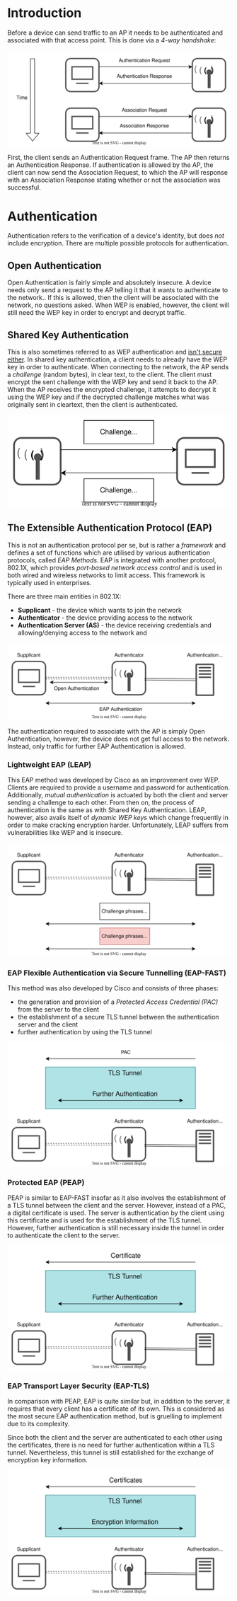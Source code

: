 # Introduction
Before a device can send traffic to an AP it needs to be authenticated and associated with that access point. This is done via a *4-way handshake*:

![](Management%20Frames/Resources/Images/WiFi_authentication_association.svg)

First, the client sends an Authentication Request frame. The AP then returns an Authentication Response. If authentication is allowed by the AP, the client can now send the Association Request, to which the AP will response with an Association Response stating whether or not the association was successful.

# Authentication
Authentication refers to the verification of a device's identity, but does *not* include encryption. There are multiple possible protocols for authentication.

## Open Authentication
Open Authentication is fairly simple and absolutely insecure. A device needs only send a request to the AP telling it that it wants to authenticate to the network.. If this is allowed, then the client will be associated with the network, no questions asked. When WEP is enabled, however, the client will still need the WEP key in order to encrypt and decrypt traffic. 

## Shared Key Authentication
This is also sometimes referred to as WEP authentication and [isn't secure either](../../../Hardware%20Hacking/Wireless%20Attacks/Hacking%20WEP%20Networks.md).  In shared key authentication, a client needs to already have the WEP key in order to authenticate. When connecting to the network, the AP sends a *challenge* (random bytes), in clear text, to the client. The client must encrypt the sent challenge with the WEP key and send it back to the AP. When the AP receives the encrypted challenge, it attempts to decrypt it using the WEP key and if the decrypted challenge matches what was originally sent in cleartext, then the client is authenticated.

![](Resources/Images/Shared_Key_Auth.svg)

## The Extensible Authentication Protocol (EAP)
This is not an authentication protocol per se, but is rather a *framework* and defines a set of functions which are utilised by various authentication protocols, called *EAP Methods*. EAP is integrated with another protocol, 802.1X, which provides *port-based network access control* and is used in both wired and wireless networks to limit access. This framework is typically used in enterprises.

There are three main entities in 802.1X:
- **Supplicant** - the device which wants to join the network
- **Authenticator** - the device providing access to the network
- **Authentication Server (AS)** - the device receiving credentials and allowing/denying access to the network and 

![](Resources/Images/8021X_entities.svg)

The authentication required to associate with the AP is simply Open Authentication, however, the device does not get full access to the network. Instead, only traffic for further EAP Authentication is allowed.

### Lightweight EAP (LEAP)
This EAP method was developed by Cisco as an improvement over WEP. Clients are required to provide a username and password for authentication. Additionally, *mutual authentication* is actuated by both the client and server sending a challenge to each other. From then on, the process of authentication is the same as with Shared Key Authentication. LEAP, however, also avails itself of *dynamic WEP keys* which change frequently in order to make cracking encryption harder. Unfortunately, LEAP suffers from vulnerabilities like WEP and is insecure.

![](Resources/Images/LEAP.svg)

### EAP Flexible Authentication via Secure Tunnelling (EAP-FAST)
This method was also developed by Cisco and consists of three phases:
- the generation and provision of a *Protected Access Credential (PAC)* from the server to the client
- the establishment of a secure TLS tunnel between the authentication server and the client
- further authentication by using the TLS tunnel

![](Resources/Images/EAP_FAST.svg)

### Protected EAP (PEAP)
PEAP is similar to EAP-FAST insofar as it also involves the establishment of a TLS tunnel between the client and the server. However, instead of a PAC, a digital certificate is used. The server is authentication by the client using this certificate and is used for the establishment of the TLS tunnel. However, further authentication is still necessary inside the tunnel in order to authenticate the client to the server.

![](Resources/Images/PEAP.svg)

### EAP Transport Layer Security (EAP-TLS)
In comparison with PEAP, EAP is quite similar but, in addition to the server, it requires that every client has a certificate of its own. This is considered as the most secure EAP authentication method, but is gruelling to implement due to its complexity. 

Since both the client and the server are authenticated to each other using the certificates, there is no need for further authentication within a TLS tunnel. Nevertheless, this tunnel is still established for the exchange of encryption key information.

![](Resources/Images/EAP_TLS.svg)